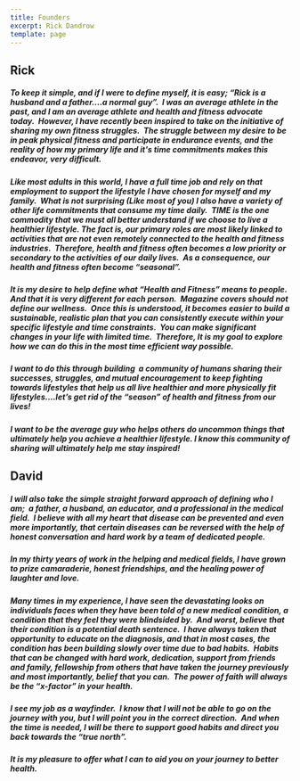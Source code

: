 ```yaml
---
title: Founders
excerpt: Rick Dandrow
template: page
---
```

## Rick

##### To keep it simple, and if I were to define myself, it is easy; “Rick is a husband and a father....a normal guy”.  I was an average athlete in the past, and I am an average athlete and health and fitness advocate today.  However, I have recently been inspired to take on the initiative of sharing my own fitness struggles.  The struggle between my desire to be in peak physical fitness and participate in endurance events, and the reality of how my primary life and it's time commitments makes this endeavor, very difficult.

##### Like most adults in this world, I have a full time job and rely on that employment to support the lifestyle I have chosen for myself and my family.  What is not surprising (Like most of you) I also have a variety of other life commitments that consume my time daily.  TIME is the one commodity that we must all better understand if we choose to live a healthier lifestyle. The fact is, our primary roles are most likely linked to activities that are not even remotely connected to the health and fitness industries.  Therefore, health and fitness often becomes a low priority or secondary to the activities of our daily lives.  As a consequence, our health and fitness often become “seasonal”.  

##### It is my desire to help define what “Health and Fitness” means to people.  And that it is very different for each person.  Magazine covers should not define our wellness.  Once this is understood, it becomes easier to build a sustainable, realistic plan that you can consistently execute within your specific lifestyle and time constraints.  You can make significant changes in your life with limited time.  Therefore, It is my goal to explore how we can do this in the most time efficient way possible. 

##### I want to do this through building  a community of humans sharing their successes, struggles, and mutual encouragement to keep fighting towards lifestyles that help us all live healthier and more physically fit lifestyles….let’s get rid of the “season” of health and fitness from our lives!

##### I want to be the average guy who helps others do uncommon things that ultimately help you achieve a healthier lifestyle. I know this community of sharing will ultimately help me stay inspired!



## David

##### I will also take the simple straight forward approach of defining who I am;  a father, a husband, an educator, and a professional in the medical field.  I believe with all my heart that disease can be prevented and even more importantly, that certain diseases can be reversed with the help of honest conversation and hard work by a team of dedicated people.

##### In my thirty years of work in the helping and medical fields, I have grown to prize camaraderie, honest friendships, and the healing power of laughter and love.  

##### Many times in my experience, I have seen the devastating looks on individuals faces when they have been told of a new medical condition, a condition that they feel they were blindsided by.  And worst, believe that their condition is a&#xA;potential death sentence.  I have always taken that opportunity to educate on the diagnosis, and that in most cases, the condition has been building slowly over time due to bad habits.  Habits that can be changed with hard work, dedication, support from friends and family, fellowship from others that have taken the journey previously and most importantly, belief that you can.  The power of faith will always be the “x-factor” in your health. 

##### I see my job as a wayfinder.  I know that I will not be able to go on the journey with you, but I will point you in the correct direction.  And when the time is needed, I will be there to support good habits and direct you back towards the “true north”.  

##### It is my pleasure to offer what I can to aid you on your journey to better health.
